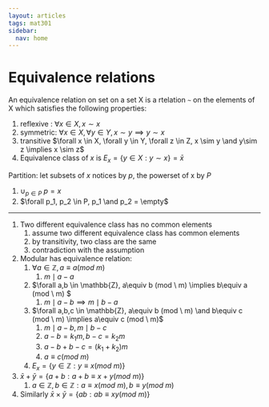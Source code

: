 ```yaml
---
layout: articles
tags: mat301
sidebar:
  nav: home
---
```




# Equivalence relations

An equivalence relation on set on a set X is a rtelation `~` on the elements of X which satisfies the following properties:

1.   reflexive : $\forall x \in X, x \sim x$
2.   symmetric: $\forall x \in X,\forall y \in Y, x \sim y \implies y \sim x$
3.   transitive $\forall x \in X, \forall y \in Y, \forall z \in Z, x \sim y \and y\sim z \implies x \sim z$ 
4.   Equivalence class of $x$ is $E_x = \{y\in X : y\sim x\} = \bar x$

Partition: let subsets of $x$ notices by $p$, the powerset of x by $P$

1.   $\cup_{p\in P} \ p = x$
2.   $\forall p_1, p_2 \in P, p_1 \and p_2 = \empty$

---

1.   Two different equivalence class has no common elements
     1.   assume two different equivalence class has common elements
     2.   by transitivity, two class are the same
     3.   contradiction with the assumption
2.   Modular has equivalence relation:
     1.   $\forall a \in \mathbb{Z}, a \equiv a (mod \ m)$
          1.   $m \mid a - a$
     2.   $\forall a,b \in \mathbb{Z}, a\equiv b (mod \ m) \implies b\equiv a (mod \ m) $
          1.   $m \mid a - b \implies m \mid b - a$
     3.   $\forall a,b,c \in \mathbb{Z}, a\equiv b (mod \ m) \and b\equiv c (mod \ m) \implies a\equiv c (mod \ m)$
          1.   $m \mid a - b, m \mid b - c$
          2.   $a-b = k_1 m, b - c = k_2 m$
          3.   $a-b+b-c = (k_1+k_2)m$
          4.   $a\equiv c (mod \ m)$
     4.   $E_x = \{y\in \mathbb{Z} : y\equiv x (mod \ m)\}$
3.   $\bar x + \bar y = \{a+b : a+b\equiv x+y(mod \ m)\}$
     1.   $a\in \mathbb{Z},b\in \mathbb{Z} : a\equiv x (mod \ m), b\equiv y (mod \ m)$
4.    Similarly $\bar x \times \bar y = \{ab : ab\equiv xy(mod \ m)\}$